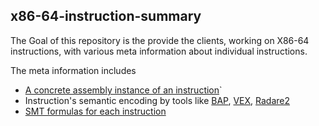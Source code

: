 ## x86-64-instruction-summary
The Goal of this repository is the provide the clients, working on X86-64 instructions, with various meta information about individual instructions.  

The meta information includes 
 - [A concrete assembly instance of an instruction](https://github.com/sdasgup3/x86-64-instruction-summary/blob/master/concrete_instances/register-variants/adcb_r8_r8/instructions/adcb_r8_r8/adcb_r8_r8.s)` 
 - Instruction's semantic encoding by tools like [BAP](https://github.com/sdasgup3/x86-64-instruction-summary/blob/master/executale_binaries/register-variants/adcb_r8_r8.baprunlog), [VEX](https://github.com/sdasgup3/x86-64-instruction-summary/blob/master/executale_binaries/register-variants/adcb_r8_r8.vex), [Radare2](https://github.com/sdasgup3/x86-64-instruction-summary/blob/master/executale_binaries/register-variants/adcb_r8_r8.r2log)
 - [SMT formulas for each instruction](https://github.com/sdasgup3/x86-64-instruction-summary/blob/master/concrete_instances/register-variants/adcb_r8_r8/instructions/adcb_r8_r8/adcb_r8_r8.strata.A.z3.sym) 
